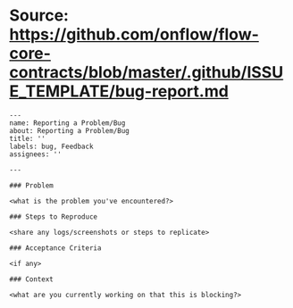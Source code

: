 # Source: https://github.com/onflow/flow-core-contracts/blob/master/.github/ISSUE_TEMPLATE/bug-report.md

```
---
name: Reporting a Problem/Bug
about: Reporting a Problem/Bug
title: ''
labels: bug, Feedback
assignees: ''

---

### Problem

<what is the problem you've encountered?> 

### Steps to Reproduce 

<share any logs/screenshots or steps to replicate>

### Acceptance Criteria

<if any>
  
### Context

<what are you currently working on that this is blocking?>
```